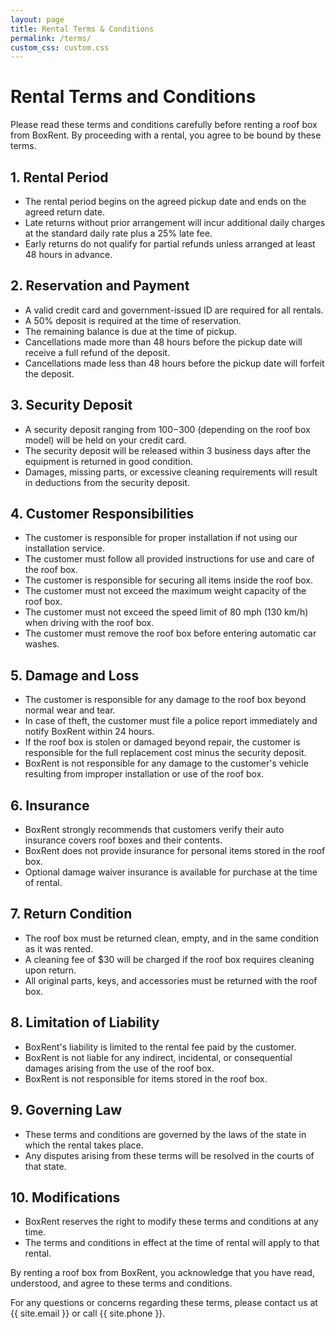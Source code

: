 ```yaml
---
layout: page
title: Rental Terms & Conditions
permalink: /terms/
custom_css: custom.css
---
```


# Rental Terms and Conditions

Please read these terms and conditions carefully before renting a roof box from BoxRent. By proceeding with a rental, you agree to be bound by these terms.

## 1. Rental Period

- The rental period begins on the agreed pickup date and ends on the agreed return date.
- Late returns without prior arrangement will incur additional daily charges at the standard daily rate plus a 25% late fee.
- Early returns do not qualify for partial refunds unless arranged at least 48 hours in advance.

## 2. Reservation and Payment

- A valid credit card and government-issued ID are required for all rentals.
- A 50% deposit is required at the time of reservation.
- The remaining balance is due at the time of pickup.
- Cancellations made more than 48 hours before the pickup date will receive a full refund of the deposit.
- Cancellations made less than 48 hours before the pickup date will forfeit the deposit.

## 3. Security Deposit

- A security deposit ranging from $100-$300 (depending on the roof box model) will be held on your credit card.
- The security deposit will be released within 3 business days after the equipment is returned in good condition.
- Damages, missing parts, or excessive cleaning requirements will result in deductions from the security deposit.

## 4. Customer Responsibilities

- The customer is responsible for proper installation if not using our installation service.
- The customer must follow all provided instructions for use and care of the roof box.
- The customer is responsible for securing all items inside the roof box.
- The customer must not exceed the maximum weight capacity of the roof box.
- The customer must not exceed the speed limit of 80 mph (130 km/h) when driving with the roof box.
- The customer must remove the roof box before entering automatic car washes.

## 5. Damage and Loss

- The customer is responsible for any damage to the roof box beyond normal wear and tear.
- In case of theft, the customer must file a police report immediately and notify BoxRent within 24 hours.
- If the roof box is stolen or damaged beyond repair, the customer is responsible for the full replacement cost minus the security deposit.
- BoxRent is not responsible for any damage to the customer's vehicle resulting from improper installation or use of the roof box.

## 6. Insurance

- BoxRent strongly recommends that customers verify their auto insurance covers roof boxes and their contents.
- BoxRent does not provide insurance for personal items stored in the roof box.
- Optional damage waiver insurance is available for purchase at the time of rental.

## 7. Return Condition

- The roof box must be returned clean, empty, and in the same condition as it was rented.
- A cleaning fee of $30 will be charged if the roof box requires cleaning upon return.
- All original parts, keys, and accessories must be returned with the roof box.

## 8. Limitation of Liability

- BoxRent's liability is limited to the rental fee paid by the customer.
- BoxRent is not liable for any indirect, incidental, or consequential damages arising from the use of the roof box.
- BoxRent is not responsible for items stored in the roof box.

## 9. Governing Law

- These terms and conditions are governed by the laws of the state in which the rental takes place.
- Any disputes arising from these terms will be resolved in the courts of that state.

## 10. Modifications

- BoxRent reserves the right to modify these terms and conditions at any time.
- The terms and conditions in effect at the time of rental will apply to that rental.

By renting a roof box from BoxRent, you acknowledge that you have read, understood, and agree to these terms and conditions.

For any questions or concerns regarding these terms, please contact us at {{ site.email }} or call {{ site.phone }}.